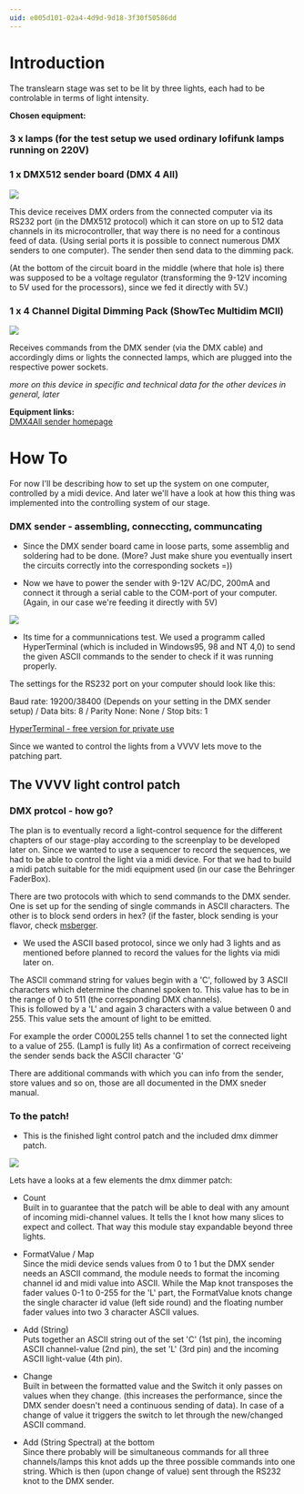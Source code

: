 ```yaml
---
uid: e005d101-02a4-4d9d-9d18-3f30f50586dd
---
```


# Introduction

The translearn stage was set to be lit by three lights, each had to be controlable in terms of light intensity.  

**Chosen equipment:**  


###  3 x lamps (for the test setup we used ordinary lofifunk lamps running on 220V) 



###  1 x DMX512 sender board (DMX 4 All) 


![](~/img/va_dmxsender2.jpg "")      

This device receives DMX orders from the connected computer via its RS232 port (in the DMX512 protocol) which it can store on up to 512 data channels in its microcontroller, that way there is no need for a continous feed of data. (Using serial ports it is possible to connect numerous DMX senders to one computer). The sender then send data to the dimming pack.  

(At the bottom of the circuit board in the middle (where that hole is) there was supposed to be a voltage regulator (transforming the 9-12V incoming to 5V used for the processors), since we fed it directly with 5V.)  


###  1 x 4 Channel Digital Dimming Pack (ShowTec Multidim MCII) 


![](~/img/va_showtec_dimmer.jpg "")  

Receives commands from the DMX sender (via the DMX cable) and accordingly dims or lights the connected lamps, which are plugged into the respective power sockets.  

*more on this device in specific and technical data for the other devices in general, later*  

**Equipment links:**  
<a href="http://www.dmx4all.de" class="extURL" target="_blank">DMX4All sender homepage</a>  


# How To

For now I'll be describing how to set up the system on one computer, controlled by a midi device. And later we'll have a look at how this thing was implemented into the controlling system of our stage.  

###  DMX sender - assembling, conneccting, communcating 


* Since the DMX sender board came in loose parts, some assemblig and soldering had to be done. (More? Just make shure you eventually insert the circuits correctly into the corresponding sockets =))  

* Now we have to power the sender with 9-12V AC/DC, 200mA and connect it through a serial cable to the COM-port of your computer. (Again, in our case we're feeding it directly with 5V)  

![](~/img/va_rs232portcable.jpg "")   

* Its time for a communnications test. We used a programm called HyperTerminal (which is included in Windows95, 98 and NT 4,0) to send the given ASCII commands to the sender to check if it was running properly.  

The settings for the RS232 port on your computer should look like this:  

Baud rate: 19200/38400 (Depends on your setting in the DMX sender setup) / Data bits: 8 / Parity None: None / Stop bits: 1  

<a href="http://www.hilgraeve.com/htpe/index.html" class="extURL" target="_blank">HyperTerminal - free version for private use</a>  

Since we wanted to control the lights from a VVVV lets move to the patching part.  

## The VVVV light control patch


###  DMX protcol - how go? 


The plan is to eventually record a light-control sequence for the different chapters of our stage-play according to the screenplay to be developed later on. Since we wanted to use a sequencer to record the sequences, we had to be able to control the light via a midi device. For that we had to build a midi patch suitable for the midi equipment used (in our case the Behringer FaderBox).  

There are two protocols with which to send commands to the DMX sender. One is set up for the sending of single commands in ASCII characters. The other is to block send orders in hex? (if the faster, block sending is your flavor, check <span class="user"><a href="https://vvvv.org/users/msberger" class="extURL" target="_blank">msberger</a></span>.  

* We used the ASCII based protocol, since we only had 3 lights and as mentioned before planned to record the values for the lights via midi later on.  

The ASCII command string for values begin with a 'C', followed by 3 ASCII characters which determine the channel spoken to. This value has to be in the range of 0 to 511 (the corresponding DMX channels).  
This is followed by a 'L' and again 3 characters with a value between 0 and 255. This value sets the amount of light to be emitted.  

For example the order C000L255 tells channel 1 to set the connected light to a value of 255. (Lamp1 is fully lit) As a confirmation of correct receiveing the sender sends back the ASCII character 'G'  

There are additional commands with which you can info from the sender, store values and so on, those are all documented in the DMX sneder manual.  



###  To the patch! 


* This is the finished light control patch and the included dmx dimmer patch.  

![](~/img/lightcontrolpatchsnapshot.jpg "")   

Lets have a looks at a few elements the dmx dimmer patch:  

* Count  
Built in to guarantee that the patch will be able to deal with any amount of incoming midi-channel values. It tells the I knot how many slices to expect and collect. That way this module stay expandable beyond three lights.  

* FormatValue / Map  
Since the midi device sends values from 0 to 1 but the DMX sender needs an ASCII command, the module needs to format the incoming channel id and midi value into ASCII. While the Map knot transposes the fader values 0-1 to 0-255 for the 'L' part, the FormatValue knots change the single character id value (left side round) and the floating number fader values into two 3 character ASCII values.  

* Add (String)  
Puts together an ASCII string out of the set 'C' (1st pin), the incoming ASCII channel-value (2nd pin), the set 'L' (3rd pin) and the incoming ASCII light-value (4th pin).  

* Change  
Built in between the formatted value and the Switch it only passes on values when they change. (this increases the performance, since the DMX sender doesn't need a continuous sending of data). In case of a change of value it triggers the switch to let through the new/changed ASCII command.  

* Add (String Spectral) at the bottom  
Since there probably will be simultaneous commands for all three channels/lamps this knot adds up the three possible commands into one string. Which is then (upon change of value) sent through the RS232 knot to the DMX sender.